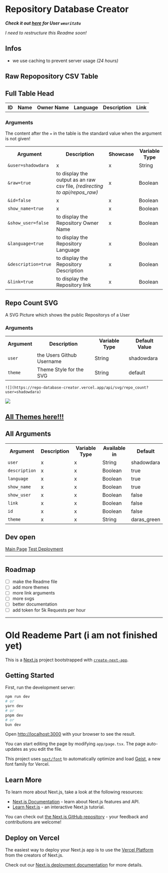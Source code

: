 <!-- written by Shadowdara -->

<!--

Max Table:
/api/repos?id=true&user=shadowdara&raw=true&show_user=true&language=true&description=true&link=true

-->

# Repository Database Creator

***Check it out [here](https://repo-database-creator.vercel.app/api/repos?user=weuritz8u&raw=false) for User `weuritz8u`***

*I need to restructure this Readme soon!*

## Infos

- we use caching to prevent server usage *(24 hours)*

## Raw Repopository CSV Table

## Full Table Head
<table>
    <tr>
        <th>ID</th>
        <th>Name</th>
        <th>Owner Name</th>
        <th>Language</th>
        <th>Description</th>
        <th>Link</th>
    </tr>
</table>

### Arguments

The content after the `=` in the table is the standard
value when the argument is not given!

<table>
    <tr>
        <th>Argument</th>
        <th>Description</th>
        <th>Showcase</th>
        <th>Variable Type</th>
    </tr>
    <tr>
        <td><code>&user=shadowdara</code></td>
        <td>x</td>
        <td>x</td>
        <td>String</td>
    </tr>
    <tr>
        <td><code>&raw=true</code></td>
        <td>to display the output as an raw csv file, <i>(redirecting to api/repos_raw)</i></td>
        <td>x</td>
        <td>Boolean</td>
    </tr>
    <tr>
        <td><code>&id=false</code></td>
        <td>x</td>
        <td>x</td>
        <td>Boolean</td>
    </tr>
    <tr>
        <td><code>show_name=true</code></td>
        <td>x</td>
        <td>x</td>
        <td>Boolean</td>
    </tr>
    <tr>
        <td><code>&show_user=false</code></td>
        <td>to display the Repository Owner Name</td>
        <td>x</td>
        <td>Boolean</td>
    </tr>
    <tr>
        <td><code>&language=true</code></td>
        <td>to display the Repository Language</td>
        <td>x</td>
        <td>Boolean</td>
    </tr>
    <tr>
        <td><code>&description=true</code></td>
        <td>to display the Repository Description</td>
        <td>x</td>
        <td>Boolean</td>
    </tr>
    <tr>
        <td><code>&link=true</code></td>
        <td>to display the Repository link</td>
        <td>x</td>
        <td>Boolean</td>
    </tr>
</table>


## Repo Count SVG

A SVG Picture which shows the public Repositorys of a User

### Arguments

<table>
    <tr>
        <th>Argument</th>
        <th>Description</th>
        <th>Variable Type</th>
        <th>Default Value</th>
    </tr>
    <tr>
        <td><code>user</code></td>
        <td>the Users Github Username</td>
        <td>String</td>
        <td>shadowdara</td>
    </tr>
    <tr>
        <td><code>theme</code></td>
        <td>Theme Style for the SVG</td>
        <td>String</td>
        <td>default</td>
    </tr>
</table>

```
![](https://repo-database-creator.vercel.app/api/svg/repo_count?user=shadowdara)
```

![](https://repo-database-creator.vercel.app/api/svg/repo_count?user=shadowdara)

## [All Themes here!!!](app/lib/README.md)

## All Arguments

<table>
<tr>
        <th>Argument</th>
        <th>Description</th>
        <th>Variable Type</th>
        <th>Available in</th>
        <th>Default</th>
    </tr>
    <tr>
        <td><code>user</code></td>
        <td>x</td>
        <td>x</td>
        <td>String</td>
        <td>shadowdara</td>
    </tr>
    <tr>
        <td><code>description</code></td>
        <td>x</td>
        <td>x</td>
        <td>Boolean</td>
        <td>true</td>
    </tr>
    <tr>
        <td><code>language</code></td>
        <td>x</td>
        <td>x</td>
        <td>Boolean</td>
        <td>true</td>
    </tr>
    <tr>
        <td><code>show_name</code></td>
        <td>x</td>
        <td>x</td>
        <td>Boolean</td>
        <td>true</td>
    </tr>
    <tr>
        <td><code>show_user</code></td>
        <td>x</td>
        <td>x</td>
        <td>Boolean</td>
        <td>false</td>
    </tr>
    <tr>
        <td><code>link</code></td>
        <td>x</td>
        <td>x</td>
        <td>Boolean</td>
        <td>false</td>
    </tr>
    <tr>
        <td><code>id</code></td>
        <td>x</td>
        <td>x</td>
        <td>Boolean</td>
        <td>false</td>
    </tr>
    <tr>
        <td><code>theme</code></td>
        <td>x</td>
        <td>x</td>
        <td>String</td>
        <td>daras_green</td>
    </tr>
</table>

## Dev open

<a href="https://repo-database-creator.vercel.app/api/repos_raw">Main Page</a>
<a href="https://repo-database-creator-git-test-deployment-shadowdaras-projects.vercel.app/api/repos_raw">Test Deployment</a>

---

## Roadmap

- [ ] make the Readme file
- [ ] add more themes
- [ ] more link arguments
- [ ] more svgs
- [ ] better documentation
- [ ] add token for 5k Requests per hour

---

# Old Reademe Part (i am not finished yet)

This is a [Next.js](https://nextjs.org) project bootstrapped with [`create-next-app`](https://nextjs.org/docs/app/api-reference/cli/create-next-app).

## Getting Started

First, run the development server:

```bash
npm run dev
# or
yarn dev
# or
pnpm dev
# or
bun dev
```

Open [http://localhost:3000](http://localhost:3000) with your browser to see the result.

You can start editing the page by modifying `app/page.tsx`. The page auto-updates as you edit the file.

This project uses [`next/font`](https://nextjs.org/docs/app/building-your-application/optimizing/fonts) to automatically optimize and load [Geist](https://vercel.com/font), a new font family for Vercel.

## Learn More

To learn more about Next.js, take a look at the following resources:

- [Next.js Documentation](https://nextjs.org/docs) - learn about Next.js features and API.
- [Learn Next.js](https://nextjs.org/learn) - an interactive Next.js tutorial.

You can check out [the Next.js GitHub repository](https://github.com/vercel/next.js) - your feedback and contributions are welcome!

## Deploy on Vercel

The easiest way to deploy your Next.js app is to use the [Vercel Platform](https://vercel.com/new?utm_medium=default-template&filter=next.js&utm_source=create-next-app&utm_campaign=create-next-app-readme) from the creators of Next.js.

Check out our [Next.js deployment documentation](https://nextjs.org/docs/app/building-your-application/deploying) for more details.
